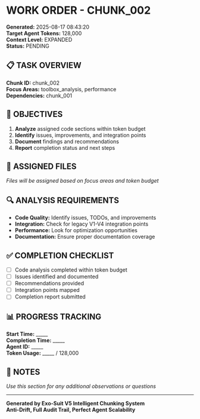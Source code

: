 # WORK ORDER - CHUNK_002

**Generated:** 2025-08-17 08:43:20  
**Target Agent Tokens:** 128,000  
**Context Level:** EXPANDED  
**Status:** PENDING

## 📋 TASK OVERVIEW

**Chunk ID:** chunk_002  
**Focus Areas:** toolbox_analysis, performance  
**Dependencies:** chunk_001

## 🎯 OBJECTIVES

1. **Analyze** assigned code sections within token budget
2. **Identify** issues, improvements, and integration points
3. **Document** findings and recommendations
4. **Report** completion status and next steps

## 📁 ASSIGNED FILES

*Files will be assigned based on focus areas and token budget*

## 🔍 ANALYSIS REQUIREMENTS

- **Code Quality:** Identify issues, TODOs, and improvements
- **Integration:** Check for legacy V1-V4 integration points
- **Performance:** Look for optimization opportunities
- **Documentation:** Ensure proper documentation coverage

## ✅ COMPLETION CHECKLIST

- [ ] Code analysis completed within token budget
- [ ] Issues identified and documented
- [ ] Recommendations provided
- [ ] Integration points mapped
- [ ] Completion report submitted

## 📊 PROGRESS TRACKING

**Start Time:** _____  
**Completion Time:** _____  
**Agent ID:** _____  
**Token Usage:** _____ / 128,000

## 📝 NOTES

*Use this section for any additional observations or questions*

---

**Generated by Exo-Suit V5 Intelligent Chunking System**  
**Anti-Drift, Full Audit Trail, Perfect Agent Scalability**
